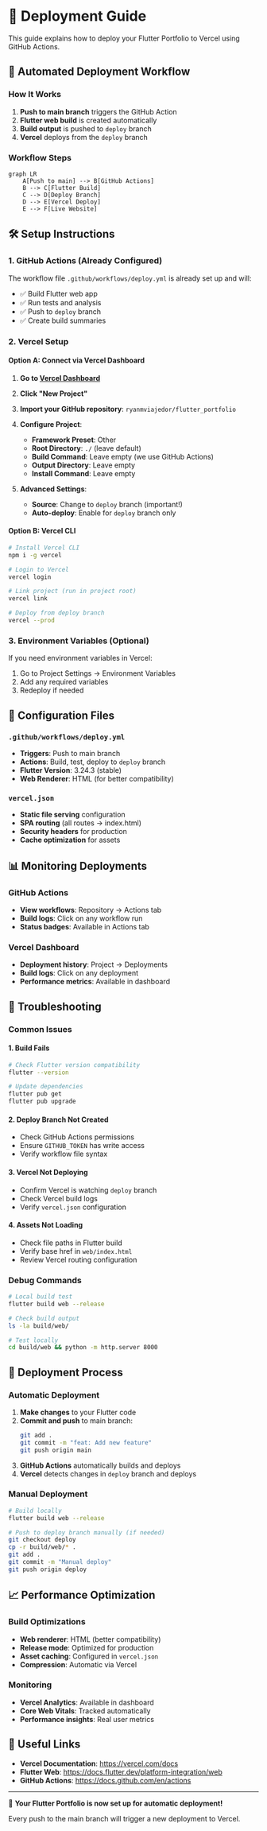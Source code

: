 # 🚀 Deployment Guide

This guide explains how to deploy your Flutter Portfolio to Vercel using GitHub Actions.

## 🔄 Automated Deployment Workflow

### How It Works
1. **Push to main branch** triggers the GitHub Action
2. **Flutter web build** is created automatically
3. **Build output** is pushed to `deploy` branch
4. **Vercel** deploys from the `deploy` branch

### Workflow Steps
```mermaid
graph LR
    A[Push to main] --> B[GitHub Actions]
    B --> C[Flutter Build]
    C --> D[Deploy Branch]
    D --> E[Vercel Deploy]
    E --> F[Live Website]
```

## 🛠️ Setup Instructions

### 1. GitHub Actions (Already Configured)
The workflow file `.github/workflows/deploy.yml` is already set up and will:
- ✅ Build Flutter web app
- ✅ Run tests and analysis
- ✅ Push to `deploy` branch
- ✅ Create build summaries

### 2. Vercel Setup

#### Option A: Connect via Vercel Dashboard
1. **Go to [Vercel Dashboard](https://vercel.com/dashboard)**
2. **Click "New Project"**
3. **Import your GitHub repository**: `ryanmviajedor/flutter_portfolio`
4. **Configure Project**:
   - **Framework Preset**: Other
   - **Root Directory**: `./` (leave default)
   - **Build Command**: Leave empty (we use GitHub Actions)
   - **Output Directory**: Leave empty
   - **Install Command**: Leave empty

5. **Advanced Settings**:
   - **Source**: Change to `deploy` branch (important!)
   - **Auto-deploy**: Enable for `deploy` branch only

#### Option B: Vercel CLI
```bash
# Install Vercel CLI
npm i -g vercel

# Login to Vercel
vercel login

# Link project (run in project root)
vercel link

# Deploy from deploy branch
vercel --prod
```

### 3. Environment Variables (Optional)
If you need environment variables in Vercel:
1. Go to Project Settings → Environment Variables
2. Add any required variables
3. Redeploy if needed

## 🔧 Configuration Files

### `.github/workflows/deploy.yml`
- **Triggers**: Push to main branch
- **Actions**: Build, test, deploy to `deploy` branch
- **Flutter Version**: 3.24.3 (stable)
- **Web Renderer**: HTML (for better compatibility)

### `vercel.json`
- **Static file serving** configuration
- **SPA routing** (all routes → index.html)
- **Security headers** for production
- **Cache optimization** for assets

## 📊 Monitoring Deployments

### GitHub Actions
- **View workflows**: Repository → Actions tab
- **Build logs**: Click on any workflow run
- **Status badges**: Available in Actions tab

### Vercel Dashboard
- **Deployment history**: Project → Deployments
- **Build logs**: Click on any deployment
- **Performance metrics**: Available in dashboard

## 🐛 Troubleshooting

### Common Issues

#### 1. Build Fails
```bash
# Check Flutter version compatibility
flutter --version

# Update dependencies
flutter pub get
flutter pub upgrade
```

#### 2. Deploy Branch Not Created
- Check GitHub Actions permissions
- Ensure `GITHUB_TOKEN` has write access
- Verify workflow file syntax

#### 3. Vercel Not Deploying
- Confirm Vercel is watching `deploy` branch
- Check Vercel build logs
- Verify `vercel.json` configuration

#### 4. Assets Not Loading
- Check file paths in Flutter build
- Verify base href in `web/index.html`
- Review Vercel routing configuration

### Debug Commands
```bash
# Local build test
flutter build web --release

# Check build output
ls -la build/web/

# Test locally
cd build/web && python -m http.server 8000
```

## 🚀 Deployment Process

### Automatic Deployment
1. **Make changes** to your Flutter code
2. **Commit and push** to main branch:
   ```bash
   git add .
   git commit -m "feat: Add new feature"
   git push origin main
   ```
3. **GitHub Actions** automatically builds and deploys
4. **Vercel** detects changes in `deploy` branch and deploys

### Manual Deployment
```bash
# Build locally
flutter build web --release

# Push to deploy branch manually (if needed)
git checkout deploy
cp -r build/web/* .
git add .
git commit -m "Manual deploy"
git push origin deploy
```

## 📈 Performance Optimization

### Build Optimizations
- **Web renderer**: HTML (better compatibility)
- **Release mode**: Optimized for production
- **Asset caching**: Configured in `vercel.json`
- **Compression**: Automatic via Vercel

### Monitoring
- **Vercel Analytics**: Available in dashboard
- **Core Web Vitals**: Tracked automatically
- **Performance insights**: Real user metrics

## 🔗 Useful Links

- **Vercel Documentation**: https://vercel.com/docs
- **Flutter Web**: https://docs.flutter.dev/platform-integration/web
- **GitHub Actions**: https://docs.github.com/en/actions

---

🎉 **Your Flutter Portfolio is now set up for automatic deployment!**

Every push to the main branch will trigger a new deployment to Vercel.
